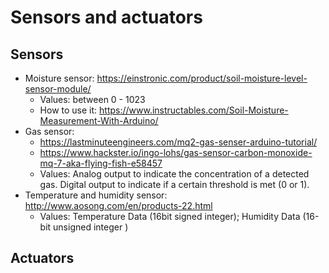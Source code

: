 # Sensors and actuators

## Sensors

- Moisture sensor: https://einstronic.com/product/soil-moisture-level-sensor-module/
  - Values: between 0 - 1023
  - How to use it: https://www.instructables.com/Soil-Moisture-Measurement-With-Arduino/
- Gas sensor:
  - https://lastminuteengineers.com/mq2-gas-senser-arduino-tutorial/
  - https://www.hackster.io/ingo-lohs/gas-sensor-carbon-monoxide-mq-7-aka-flying-fish-e58457
  - Values: Analog output to indicate the concentration of a detected gas. Digital output to indicate if a certain threshold is met (0 or 1).
- Temperature and humidity sensor: http://www.aosong.com/en/products-22.html
  - Values: Temperature Data (16bit signed integer); Humidity Data (16-bit unsigned integer )

## Actuators
